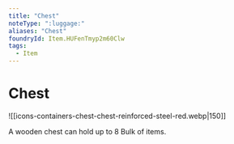 ```yaml
---
title: "Chest"
noteType: ":luggage:"
aliases: "Chest"
foundryId: Item.HUFenTmyp2m60Clw
tags:
  - Item
---
```


# Chest
![[icons-containers-chest-chest-reinforced-steel-red.webp|150]]

A wooden chest can hold up to 8 Bulk of items.

